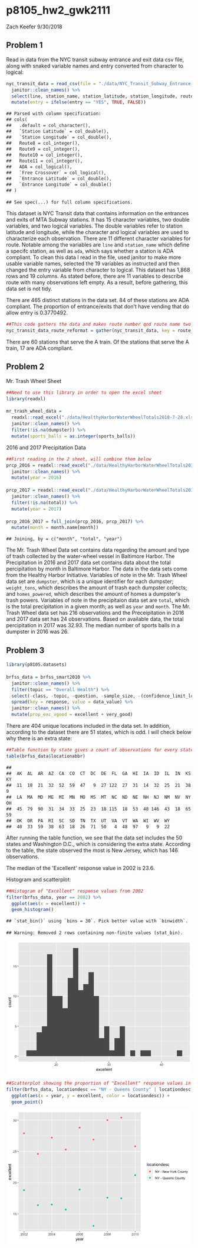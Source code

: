 p8105\_hw2\_gwk2111
================
Zach Keefer
9/30/2018

Problem 1
---------

Read in data from the NYC transit subway entrance and exit data csv file, along with snaked variable names and entry converted from character to logical:

``` r
nyc_transit_data = read_csv(file = "./data/NYC_Transit_Subway_Entrance_And_Exit_Data.csv") %>% 
  janitor::clean_names() %>% 
  select(line, station_name, station_latitude, station_longitude, route1:route11, entrance_type, entry, vending, ada) %>% 
  mutate(entry = ifelse(entry == "YES", TRUE, FALSE))
```

    ## Parsed with column specification:
    ## cols(
    ##   .default = col_character(),
    ##   `Station Latitude` = col_double(),
    ##   `Station Longitude` = col_double(),
    ##   Route8 = col_integer(),
    ##   Route9 = col_integer(),
    ##   Route10 = col_integer(),
    ##   Route11 = col_integer(),
    ##   ADA = col_logical(),
    ##   `Free Crossover` = col_logical(),
    ##   `Entrance Latitude` = col_double(),
    ##   `Entrance Longitude` = col_double()
    ## )

    ## See spec(...) for full column specifications.

This dataset is NYC Transit data that contains information on the entrances and exits of MTA Subway stations. It has 15 character variables, two double variables, and two logical variables. The double variables refer to station latitude and longitude, while the character and logical variables are used to characterize each observation. There are 11 different character variables for route. Notable among the variables are `line` and `station_name` which define a specifc station, as well as `ada`, which says whether a station is ADA compliant. To clean this data I read in the file, used janitor to make more usable variable names, selected the 19 variables as instructed and then changed the entry variable from character to logical. This dataset has 1,868 rows and 19 columns. As stated before, there are 11 variables to describe route with many observations left empty. As a result, before gathering, this data set is not tidy.

There are 465 distinct stations in the data set. 84 of these stations are ADA compliant. The proportion of entrance/exits that don't have vending that do allow entry is 0.3770492.

``` r
##This code gathers the data and makes route number qnd route name two distinct variable, as opposed to having 11 route variables.
nyc_transit_data_route_reformat = gather(nyc_transit_data, key = route_number, value = route_name, route1:route11)
```

There are 60 stations that serve the A train. Of the stations that serve the A train, 17 are ADA compliant.

Problem 2
---------

Mr. Trash Wheel Sheet

``` r
##Need to use this library in order to open the excel sheet
library(readxl)

mr_trash_wheel_data = 
  readxl::read_excel("./data/HealthyHarborWaterWheelTotals2018-7-28.xlsx", sheet = "Mr. Trash Wheel", range = "A2:N258") %>% 
  janitor::clean_names() %>% 
  filter(!is.na(dumpster)) %>% 
  mutate(sports_balls = as.integer(sports_balls)) 
```

2016 and 2017 Precipitation Data

``` r
##First reading in the 2 sheet, will combine them below
prcp_2016 = readxl::read_excel("./data/HealthyHarborWaterWheelTotals2018-7-28.xlsx", sheet = "2016 Precipitation", range = "A2:B14") %>% 
  janitor::clean_names() %>%
  mutate(year = 2016)

prcp_2017 = readxl::read_excel("./data/HealthyHarborWaterWheelTotals2018-7-28.xlsx", sheet = "2017 Precipitation", range = "A2:B14") %>% 
  janitor::clean_names() %>%
  filter(!is.na(total)) %>% 
  mutate(year = 2017)

prcp_2016_2017 = full_join(prcp_2016, prcp_2017) %>% 
  mutate(month = month.name[month])
```

    ## Joining, by = c("month", "total", "year")

The Mr. Trash Wheel Data set contains data regarding the amount and type of trash collected by the water-wheel vessel in Baltimore Harbor. The Precipitation in 2016 and 2017 data set contains data about the total percipitation by month in Baltimore Harbor. The data in the data sets come from the Healthy Harbor Initiative. Variables of note in the Mr. Trash Wheel data set are `dumpster`, which is a unique identifier for each dumpster; `weight_tons`, which describes the amount of trash each dumpster collects; and `homes_powered`, which describes the amount of homes a dumpster's trash powers. Variables of note in the precipitaion data set are `total`, which is the total precipitation in a given month; as well as `year` and `month`. The Mr. Trash Wheel data set has 216 observations and the Preceipitation in 2016 and 2017 data set has 24 observations.
Based on available data, the total percipitation in 2017 was 32.93. The median number of sports balls in a dumpster in 2016 was 26.

Problem 3
---------

``` r
library(p8105.datasets)

brfss_data = brfss_smart2010 %>% 
  janitor::clean_names() %>%
  filter(topic == "Overall Health") %>% 
  select(-class, -topic, -question, -sample_size, -(confidence_limit_low:geo_location)) %>% 
  spread(key = response, value = data_value) %>% 
  janitor::clean_names() %>% 
  mutate(prop_exc_vgood = excellent + very_good)
```

There are 404 unique locations included in the data set. In addition, according to the dataset there are 51 states, which is odd. I will check below why there is an extra state:

``` r
##Table function by state gives a count of observations for every state
table(brfss_data$locationabbr)
```

    ## 
    ##  AK  AL  AR  AZ  CA  CO  CT  DC  DE  FL  GA  HI  IA  ID  IL  IN  KS  KY 
    ##  11  18  21  32  52  59  47   9  27 122  27  31  14  32  25  21  38   9 
    ##  LA  MA  MD  ME  MI  MN  MO  MS  MT  NC  ND  NE  NH  NJ  NM  NV  NY  OH 
    ##  45  79  90  31  34  33  25  23  18 115  18  53  48 146  43  18  65  59 
    ##  OK  OR  PA  RI  SC  SD  TN  TX  UT  VA  VT  WA  WI  WV  WY 
    ##  40  33  59  38  63  18  26  71  50   4  48  97   9   9  22

After running the table function, we see that the data set includes the 50 states and Washington D.C., which is considering the extra state. According to the table, the state observed the most is New Jersey, which has 146 observations.

The median of the 'Excellent' response value in 2002 is 23.6.

Histogram and scatterplot:

``` r
##Histogram of "Excellent" response values from 2002
filter(brfss_data, year == 2002) %>% 
  ggplot(aes(x = excellent)) +
  geom_histogram()
```

    ## `stat_bin()` using `bins = 30`. Pick better value with `binwidth`.

    ## Warning: Removed 2 rows containing non-finite values (stat_bin).

![](p8105_hw2_gwk2111_files/figure-markdown_github/unnamed-chunk-7-1.png)

``` r
##Scatterplot showing the proportion of "Excellent" response values in New York County and Queens County from 2002 to 2010.
filter(brfss_data, locationdesc == "NY - Queens County" | locationdesc == "NY - New York County") %>% 
  ggplot(aes(x = year, y = excellent, color = locationdesc)) +
  geom_point()
```

![](p8105_hw2_gwk2111_files/figure-markdown_github/unnamed-chunk-7-2.png)
